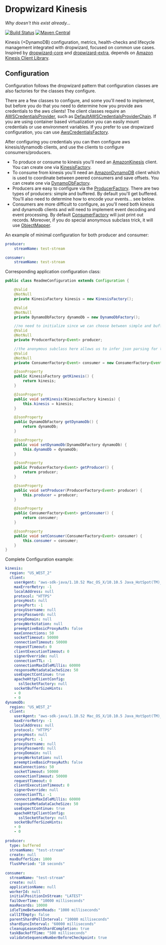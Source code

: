 Dropwizard Kinesis
===================
*Why doesn't this exist already...*

[![Build Status](https://travis-ci.org/code-monastery/dropwizard-kinesis.svg?branch=master)](https://travis-ci.org/code-monastery/dropwizard-kinesis)
[![Maven Central](https://maven-badges.herokuapp.com/maven-central/io.codemonastery/dropwizard-kinesis/badge.svg)](https://maven-badges.herokuapp.com/maven-central/io.codemonastery/dropwizard-kinesis)

Kinesis (+DynamoDB) configuration, metrics, health-checks and lifecycle management integrated with dropwizard, focused on common use cases. Inspired by [dropwizard-core](https://github.com/dropwizard/dropwizard/tree/master/dropwizard-core) and [dropwizard-extra](//github.com/datasift/dropwizard-extra), depends on [Amazon Kinesis Client Library](https://github.com/awslabs/amazon-kinesis-client).

Configuration
-----
Configuration follows the dropwizard pattern that configuration classes are also factories for the classes they configure.

There are a few classes to configure, and some you'll need to implement, but before you do that you need to determine how you provide aws credentials to the aws clients!
The client classes require an [AWSCredentialsProvider](https://github.com/aws/aws-sdk-java/blob/master/aws-java-sdk-core/src/main/java/com/amazonaws/auth/AWSCredentialsProvider.java), such as [DefaultAWSCredentialsProviderChain](https://github.com/aws/aws-sdk-java/blob/master/aws-java-sdk-core/src/main/java/com/amazonaws/auth/DefaultAWSCredentialsProviderChain.java).
If you are using container based virtualization you can easily mount credentials or use environment variables.
If you prefer to use dropwizard configuration, you can use [AwsCredentialsFactory](src/main/java/io/codemonastery/dropwizard/kinesis/AwsCredentialsFactory.java). 

After configuring you credentials you can then configure aws kinesis/dynamodb clients, and use the clients to configure consumers/producers. 
* To produce or consume to kinesis you'll need an [AmazonKinesis](https://github.com/aws/aws-sdk-java/blob/master/aws-java-sdk-kinesis/src/main/java/com/amazonaws/services/kinesis/AmazonKinesis.java) client. You can create one via [KinesisFactory](src/main/java/io/codemonastery/dropwizard/kinesis/KinesisFactory.java). 
* To consume from kinesis you'll need an [AmazonDynamoDB](https://github.com/aws/aws-sdk-java/blob/master/aws-java-sdk-dynamodb/src/main/java/com/amazonaws/services/dynamodbv2/AmazonDynamoDB.java) client which is used to coordinate between peered consumers and save offsets. You can create one via [DynamoDbFactory](src/main/java/io/codemonastery/dropwizard/kinesis/DynamoDbFactory.java). 
* Producers are easy to configure via the [ProducerFactory](src/main/java/io/codemonastery/dropwizard/kinesis/producer/ProducerFactory.java). There are two types of producers: simple and buffered. By default you'll get buffered. You'll also need to determine how to encode your events... see below.
* Consumers are more difficult to configure, as you'll need both kinesis and dynamodb clients and will need to implement event decoding and event processing. By default [ConsumerFactory](src/main/java/io/codemonastery/dropwizard/kinesis/consumer/ConsumerFactory.java) will just print out records. Moreover, if you do special anonymous subclass trick, it will use [ObjectMapper](https://github.com/FasterXML/jackson-databind/blob/master/src/main/java/com/fasterxml/jackson/databind/ObjectMapper.java).
 
An example of minimal configuration for both producer and consumer:
``` yaml
producer:
    streamName: test-stream

consumer:
    streamName: test-stream

```

Corresponding application configuration class:
``` java
public class ReadmeConfiguration extends Configuration {

    @Valid
    @NotNull
    private KinesisFactory kinesis = new KinesisFactory();

    @Valid
    @NotNull
    private DynamoDbFactory dynamoDb = new DynamoDbFactory();

    //no need to initialize since we can choose between simple and buffered produces via configuration
    @Valid
    @NotNull
    private ProducerFactory<Event> producer;

    //the anonymous subclass here allows us to infer json parsing for the Event class
    @Valid
    @NotNull
    private ConsumerFactory<Event> consumer = new ConsumerFactory<Event>(){};

    @JsonProperty
    public KinesisFactory getKinesis() {
        return kinesis;
    }

    @JsonProperty
    public void setKinesis(KinesisFactory kinesis) {
        this.kinesis = kinesis;
    }

    @JsonProperty
    public DynamoDbFactory getDynamoDb() {
        return dynamoDb;
    }

    @JsonProperty
    public void setDynamoDb(DynamoDbFactory dynamoDb) {
        this.dynamoDb = dynamoDb;
    }

    @JsonProperty
    public ProducerFactory<Event> getProducer() {
        return producer;
    }

    @JsonProperty
    public void setProducer(ProducerFactory<Event> producer) {
        this.producer = producer;
    }

    @JsonProperty
    public ConsumerFactory<Event> getConsumer() {
        return consumer;
    }

    @JsonProperty
    public void setConsumer(ConsumerFactory<Event> consumer) {
        this.consumer = consumer;
    }
}
```

Complete Configuration example:
``` yaml
kinesis:
  region: "US_WEST_2"
  client:
    userAgent: "aws-sdk-java/1.10.52 Mac_OS_X/10.10.5 Java_HotSpot(TM)_64-Bit_Server_VM/25.45-b02/1.8.0_45"
    maxErrorRetry: -1
    localAddress: null
    protocol: "HTTPS"
    proxyHost: null
    proxyPort: -1
    proxyUsername: null
    proxyPassword: null
    proxyDomain: null
    proxyWorkstation: null
    preemptiveBasicProxyAuth: false
    maxConnections: 50
    socketTimeout: 50000
    connectionTimeout: 50000
    requestTimeout: 0
    clientExecutionTimeout: 0
    signerOverride: null
    connectionTTL: -1
    connectionMaxIdleMillis: 60000
    responseMetadataCacheSize: 50
    useExpectContinue: true
    apacheHttpClientConfig:
      sslSocketFactory: null
    socketBufferSizeHints:
    - 0
    - 0
dynamoDb:
  region: "US_WEST_2"
  client:
    userAgent: "aws-sdk-java/1.10.52 Mac_OS_X/10.10.5 Java_HotSpot(TM)_64-Bit_Server_VM/25.45-b02/1.8.0_45"
    maxErrorRetry: -1
    localAddress: null
    protocol: "HTTPS"
    proxyHost: null
    proxyPort: -1
    proxyUsername: null
    proxyPassword: null
    proxyDomain: null
    proxyWorkstation: null
    preemptiveBasicProxyAuth: false
    maxConnections: 50
    socketTimeout: 50000
    connectionTimeout: 50000
    requestTimeout: 0
    clientExecutionTimeout: 0
    signerOverride: null
    connectionTTL: -1
    connectionMaxIdleMillis: 60000
    responseMetadataCacheSize: 50
    useExpectContinue: true
    apacheHttpClientConfig:
      sslSocketFactory: null
    socketBufferSizeHints:
    - 0
    - 0
    
producer:
  type: buffered
  streamName: "test-stream"
  create: null
  maxBufferSize: 1000
  flushPeriod: "10 seconds"
  
consumer:
  streamName: "test-stream"
  create: null
  applicationName: null
  workerId: null
  initialPositionInStream: "LATEST"
  failOverTime: "10000 milliseconds"
  maxRecords: 10000
  idleTimeBetweenReads: "1000 milliseconds"
  callIfEmpty: false
  parentShardPollInterval: "10000 milliseconds"
  shardSyncInterval: "60000 milliseconds"
  cleanupLeasesOnShardCompletion: true
  taskBackoffTime: "500 milliseconds"
  validateSequenceNumberBeforeCheckpoint: true
```
